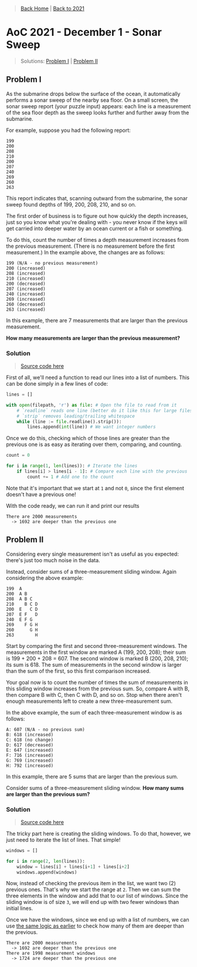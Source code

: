 > [Back Home](/)   &#124;   [Back to 2021](/2021/)

# AoC 2021 - December 1 - Sonar Sweep

> Solutions: [Problem I](#solution)   &#124;   [Problem II](#solution-1)

## Problem I

As the submarine drops below the surface of the ocean, it automatically performs a sonar sweep of the nearby sea floor. On a small screen, the sonar sweep report (your puzzle input) appears: each line is a measurement of the sea floor depth as the sweep looks further and further away from the submarine.

For example, suppose you had the following report:

	199
	200
	208
	210
	200
	207
	240
	269
	260
	263

This report indicates that, scanning outward from the submarine, the sonar sweep found depths of 199, 200, 208, 210, and so on.

The first order of business is to figure out how quickly the depth increases, just so you know what you're dealing with - you never know if the keys will get carried into deeper water by an ocean current or a fish or something.

To do this, count the number of times a depth measurement increases from the previous measurement. (There is no measurement before the first measurement.) In the example above, the changes are as follows:

	199 (N/A - no previous measurement)
	200 (increased)
	208 (increased)
	210 (increased)
	200 (decreased)
	207 (increased)
	240 (increased)
	269 (increased)
	260 (decreased)
	263 (increased)

In this example, there are 7 measurements that are larger than the previous measurement.

**How many measurements are larger than the previous measurement?**

### Solution

> [Source code here](https://github.com/kevinrpb/AoC/blob/main/aoc-code/y2021/d01/solution1.py)

First of all, we'll need a function to read our lines into a list of numbers. This can be done simply in a few lines of code:

```python
lines = []

with open(filepath, 'r') as file: # Open the file to read from it
	# `readline` reads one line (better do it like this for large files)
	# `strip` removes leading/trailing whitespace
	while (line := file.readline().strip()):
		lines.append(int(line)) # We want integer numbers
```

Once we do this, checking which of those lines are greater than the previous one is as easy as iterating over them, comparing, and counting.

<span id="code-snippet-count" />

```python
count = 0

for i in range(1, len(lines)): # Iterate the lines
	if lines[i] > lines[i - 1]: # Compare each line with the previous
		count += 1 # Add one to the count
```

Note that it's important that we start at `1` and not `0`, since the first element doesn't have a previous one!

With the code ready, we can run it and print our results

	There are 2000 measurements
	  -> 1692 are deeper than the previous one

## Problem II

Considering every single measurement isn't as useful as you expected: there's just too much noise in the data.

Instead, consider sums of a three-measurement sliding window. Again considering the above example:

	199  A
	200  A B
	208  A B C
	210    B C D
	200  E   C D
	207  E F   D
	240  E F G
	269    F G H
	260      G H
	263        H

Start by comparing the first and second three-measurement windows. The measurements in the first window are marked A (199, 200, 208); their sum is 199 + 200 + 208 = 607. The second window is marked B (200, 208, 210); its sum is 618. The sum of measurements in the second window is larger than the sum of the first, so this first comparison increased.

Your goal now is to count the number of times the sum of measurements in this sliding window increases from the previous sum. So, compare A with B, then compare B with C, then C with D, and so on. Stop when there aren't enough measurements left to create a new three-measurement sum.

In the above example, the sum of each three-measurement window is as follows:

	A: 607 (N/A - no previous sum)
	B: 618 (increased)
	C: 618 (no change)
	D: 617 (decreased)
	E: 647 (increased)
	F: 716 (increased)
	G: 769 (increased)
	H: 792 (increased)

In this example, there are 5 sums that are larger than the previous sum.

Consider sums of a three-measurement sliding window. **How many sums are larger than the previous sum?**

### Solution

> [Source code here](https://github.com/kevinrpb/AoC/blob/main/aoc-code/y2021/d01/solution2.py)

The tricky part here is creating the sliding windows. To do that, however, we just need to iterate the list of lines. That simple!

```python
windows = []

for i in range(2, len(lines)):
	window = lines[i] + lines[i+1] + lines[i+2]
	windows.append(windows)
```

Now, instead of checking the previous item in the list, we want two (2) previous ones. That's why we start the range at `2`. Then we can sum the three elements in the window and add that to our list of windows. Since the sliding window is of size `3`, we will end up with two fewer windows than initial lines.

Once we have the windows, since we end up with a list of numbers, we can use [the same logic as earlier](#code-snippet-count) to check how many of them are deeper than the previous.

	There are 2000 measurements
	  -> 1692 are deeper than the previous one
	There are 1998 measurement windows
	  -> 1724 are deeper than the previous one
